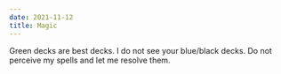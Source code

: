 ```yaml
---
date: 2021-11-12
title: Magic
---
```


Green decks are best decks. I do not see your blue/black decks. Do not perceive
my spells and let me resolve them.
